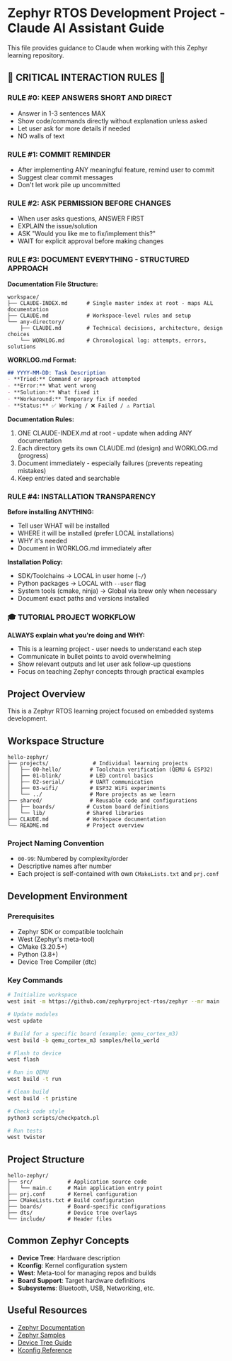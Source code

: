 # Zephyr RTOS Development Project - Claude AI Assistant Guide

This file provides guidance to Claude when working with this Zephyr learning repository.

## 🚨 CRITICAL INTERACTION RULES 🚨

### RULE #0: KEEP ANSWERS SHORT AND DIRECT
- Answer in 1-3 sentences MAX
- Show code/commands directly without explanation unless asked
- Let user ask for more details if needed
- NO walls of text

### RULE #1: COMMIT REMINDER
- After implementing ANY meaningful feature, remind user to commit
- Suggest clear commit messages
- Don't let work pile up uncommitted

### RULE #2: ASK PERMISSION BEFORE CHANGES
- When user asks questions, ANSWER FIRST
- EXPLAIN the issue/solution
- ASK "Would you like me to fix/implement this?"
- WAIT for explicit approval before making changes

### RULE #3: DOCUMENT EVERYTHING - STRUCTURED APPROACH

**Documentation File Structure:**
```
workspace/
├── CLAUDE-INDEX.md      # Single master index at root - maps ALL documentation
├── CLAUDE.md            # Workspace-level rules and setup
└── any-directory/
    ├── CLAUDE.md        # Technical decisions, architecture, design choices
    └── WORKLOG.md       # Chronological log: attempts, errors, solutions
```

**WORKLOG.md Format:**
```markdown
## YYYY-MM-DD: Task Description
- **Tried:** Command or approach attempted
- **Error:** What went wrong
- **Solution:** What fixed it
- **Workaround:** Temporary fix if needed
- **Status:** ✅ Working / ❌ Failed / ⚠️ Partial
```

**Documentation Rules:**
1. ONE CLAUDE-INDEX.md at root - update when adding ANY documentation
2. Each directory gets its own CLAUDE.md (design) and WORKLOG.md (progress)
3. Document immediately - especially failures (prevents repeating mistakes)
4. Keep entries dated and searchable

### RULE #4: INSTALLATION TRANSPARENCY
**Before installing ANYTHING:**
- Tell user WHAT will be installed
- WHERE it will be installed (prefer LOCAL installations)
- WHY it's needed
- Document in WORKLOG.md immediately after

**Installation Policy:**
- SDK/Toolchains → LOCAL in user home (`~/`)
- Python packages → LOCAL with `--user` flag
- System tools (cmake, ninja) → Global via brew only when necessary
- Document exact paths and versions installed

### 🎓 TUTORIAL PROJECT WORKFLOW
**ALWAYS explain what you're doing and WHY:**
- This is a learning project - user needs to understand each step
- Communicate in bullet points to avoid overwhelming
- Show relevant outputs and let user ask follow-up questions
- Focus on teaching Zephyr concepts through practical examples

## Project Overview
This is a Zephyr RTOS learning project focused on embedded systems development.

## Workspace Structure
```
hello-zephyr/
├── projects/              # Individual learning projects
│   ├── 00-hello/         # Toolchain verification (QEMU & ESP32)
│   ├── 01-blink/         # LED control basics
│   ├── 02-serial/        # UART communication
│   ├── 03-wifi/          # ESP32 WiFi experiments
│   └── ../               # More projects as we learn
├── shared/               # Reusable code and configurations
│   ├── boards/          # Custom board definitions
│   └── lib/             # Shared libraries
├── CLAUDE.md            # Workspace documentation
└── README.md            # Project overview
```

### Project Naming Convention
- `00-99`: Numbered by complexity/order
- Descriptive names after number
- Each project is self-contained with own `CMakeLists.txt` and `prj.conf`

## Development Environment

### Prerequisites
- Zephyr SDK or compatible toolchain
- West (Zephyr's meta-tool)
- CMake (3.20.5+)
- Python (3.8+)
- Device Tree Compiler (dtc)

### Key Commands
```bash
# Initialize workspace
west init -m https://github.com/zephyrproject-rtos/zephyr --mr main

# Update modules
west update

# Build for a specific board (example: qemu_cortex_m3)
west build -b qemu_cortex_m3 samples/hello_world

# Flash to device
west flash

# Run in QEMU
west build -t run

# Clean build
west build -t pristine

# Check code style
python3 scripts/checkpatch.pl

# Run tests
west twister
```

## Project Structure
```
hello-zephyr/
├── src/           # Application source code
│   └── main.c     # Main application entry point
├── prj.conf       # Kernel configuration
├── CMakeLists.txt # Build configuration
├── boards/        # Board-specific configurations
├── dts/           # Device tree overlays
└── include/       # Header files
```

## Common Zephyr Concepts
- **Device Tree**: Hardware description
- **Kconfig**: Kernel configuration system
- **West**: Meta-tool for managing repos and builds
- **Board Support**: Target hardware definitions
- **Subsystems**: Bluetooth, USB, Networking, etc.

## Useful Resources
- [Zephyr Documentation](https://docs.zephyrproject.org/)
- [Zephyr Samples](https://github.com/zephyrproject-rtos/zephyr/tree/main/samples)
- [Device Tree Guide](https://docs.zephyrproject.org/latest/build/dts/index.html)
- [Kconfig Reference](https://docs.zephyrproject.org/latest/build/kconfig/index.html)